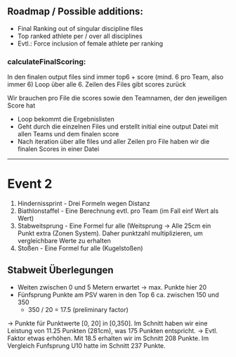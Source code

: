 ## Roadmap / Possible additions:
- Final Ranking out of singular discipline files
- Top ranked athlete per / over all disciplines
- Evtl.: Force inclusion of female athlete per ranking

### calculateFinalScoring:
In den finalen output files sind immer top6 + score (mind. 6 pro Team, also immer 6)
Loop über alle 6. Zeilen des Files gibt scores zurück

Wir brauchen pro File die scores sowie den Teamnamen, der den jeweiligen Score hat
- Loop bekommt die Ergebnislisten
- Geht durch die einzelnen Files und erstellt initial eine output Datei mit allen Teams und dem finalen score
- Nach iteration über alle files und aller Zeilen pro File haben wir die finalen Scores in einer Datei

---

# Event 2
1. Hindernissprint - Drei Formeln wegen Distanz
2. Biathlonstaffel - Eine Berechnung evtl. pro Team (im Fall einf Wert als Wert)
3. Stabweitsprung - Eine Formel fur alle (Weitsprung
   -> Alle 25cm ein Punkt extra (Zonen System). Daher punktzahl multiplizieren, um vergleichbare Werte zu erhalten
4. Stoßen - Eine Formel fur alle (Kugelstoßen)

## Stabweit Überlegungen
- Weiten zwischen 0 und 5 Metern erwartet
  -> max. Punkte hier 20
- Fünfsprung Punkte am PSV waren in den Top 6 ca. zwischen 150 und 350
  - 350 / 20 = 17.5 (preliminary factor)

-> Punkte für Punktwerte [0, 20] in [0,350]. Im Schnitt haben wir eine Leistung von 11.25 Punkten (281cm), was 175 Punkten entspricht.
-> Evtl. Faktor etwas erhöhen. Mit 18.5 erhalten wir im Schnitt 208 Punkte. Im Vergleich Funfsprung U10 hatte im Schnitt 237 Punkte.